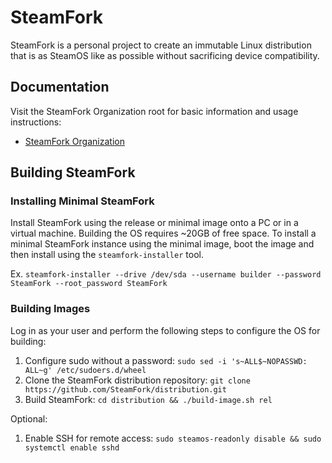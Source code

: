 # SteamFork
SteamFork is a personal project to create an immutable Linux distribution that is as SteamOS like as possible without sacrificing device compatibility.

## Documentation
Visit the SteamFork Organization root for basic information and usage instructions:
  - [SteamFork Organization](https://github.com/SteamFork)

## Building SteamFork
### Installing Minimal SteamFork
Install SteamFork using the release or minimal image onto a PC or in a virtual machine.  Building the OS requires ~20GB of free space.  To install a minimal SteamFork instance using the minimal image, boot the image and then install using the `steamfork-installer` tool.

Ex. `steamfork-installer --drive /dev/sda --username builder --password SteamFork --root_password SteamFork`

### Building Images
Log in as your user and perform the following steps to configure the OS for building:
1. Configure sudo without a password: `sudo sed -i 's~ALL$~NOPASSWD: ALL~g' /etc/sudoers.d/wheel`
2. Clone the SteamFork distribution repository: `git clone https://github.com/SteamFork/distribution.git`
3. Build SteamFork: `cd distribution && ./build-image.sh rel`

Optional:
1. Enable SSH for remote access: `sudo steamos-readonly disable && sudo systemctl enable sshd`
